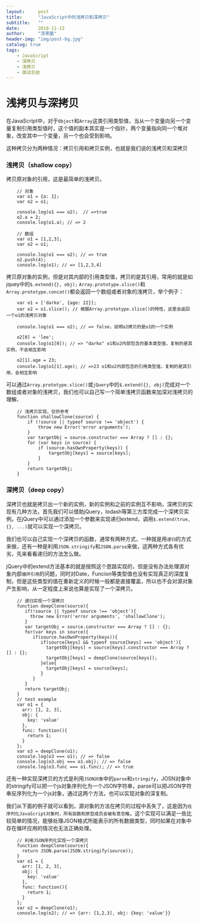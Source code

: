 ```yaml
---
layout:     post
title:      "JavaScript中的浅拷贝和深拷贝"
subtitle:   ""
date:       2018-11-13
author:     "漆黑菌"
header-img: "img/post-bg.jpg"
catalog: true
tags:
    - JavaScript
    - 深拷贝
    - 浅拷贝
    - 面试总结
---
```


# 浅拷贝与深拷贝
在JavaScript中，对于`Object`和`Array`这类引用类型值，当从一个变量向另一个变量复制引用类型值时，这个值的副本其实是一个指针，两个变量指向同一个堆对象，改变其中一个变量，另一个也会受到影响。

这种拷贝分为两种情况：拷贝引用和拷贝实例，也就是我们说的浅拷贝和深拷贝

### 浅拷贝（shallow copy）

拷贝原对象的引用，这是最简单的浅拷贝。

```
    // 对象
    var o1 = {a: 1};
    var o2 = o1;
    
    console.log(o1 === o2);  // =>true
    o2.a = 2; 
    console.log(o1.a); // => 2
    
    // 数组
    var o1 = [1,2,3];
    var o2 = o1;
    
    console.log(o1 === o2); // => true
    o2.push(4);
    console.log(o1); // => [1,2,3,4]
```

拷贝原对象的实例，但是对其内部的引用类型值，拷贝的是其引用，常用的就是如jquey中的`$.extend({}, obj);` `Array.prototype.slice()`和`Array.prototype.concat()`都会返回一个数组或者对象的浅拷贝，举个例子：

```
    var o1 = ['darko', {age: 22}];
    var o2 = o1.slice(); // 根据Array.prototype.slice()的特性，这里会返回一个o1的浅拷贝对象
    
    console.log(o1 === o2); // => false，说明o2拷贝的是o1的一个实例
    
    o2[0] = 'lee';
    console.log(o1[0]); // => "darko" o1和o2内部包含的基本类型值，复制的是其实例，不会相互影响
    
    o2[1].age = 23;
    console.log(o1[1].age); // =>23 o1和o2内部包含的引用类型值，复制的是其引用，会相互影响 
```

可以通过`Array.prototype.slice()`或`jQuery`中的`$.extend({}, obj)`完成对一个数组或者对象的浅拷贝，我们也可以自己写一个简单浅拷贝函数来加深对浅拷贝的理解、

```
    // 浅拷贝实现，仅供参考
    function shallowClone(source) {
        if (!source || typeof source !== 'object') {
            throw new Error('error arguments');
        }
        var targetObj = source.constructor === Array ? [] : {};
        for (var keys in source) {
            if (source.hasOwnProperty(keys)) {
                targetObj[keys] = source[keys];
            }
        }
        return targetObj;
    }
```    

### 深拷贝（deep copy）

深拷贝也就是拷贝出一个新的实例，新的实例和之前的实例互不影响，深拷贝的实现有几种方法，首先我们可以借助jQuery，lodash等第三方库完成一个深拷贝实例。在jQuery中可以通过添加一个参数来实现递归extend，调用`$.extend(true, {}, ...)`就可以实现一个深拷贝。

我们也可以自己实现一个深拷贝的函数，通常有两种方式，一种就是用`递归`的方式来做，还有一种是利用`JSON.stringify`和`JSON.parse`来做，这两种方式各有优劣，先来看看递归的方法怎么做。

jQuery中的extend方法基本的就是按照这个思路实现的，但是没有办法处理源对象内部`循环引用`的问题，同时对Date，Funcion等类型值也没有实现真正的深度复制，但是这些类型的值在重新定义的时候一般都是直接覆盖，所以也不会对源对象产生影响，从一定程度上来说也算是实现了一个深拷贝。

```
    // 递归实现一个深拷贝
    function deepClone(source){
       if(!source || typeof source !== 'object'){
         throw new Error('error arguments', 'shallowClone');
       }
       var targetObj = source.constructor === Array ? [] : {};
       for(var keys in source){
          if(source.hasOwnProperty(keys)){
             if(source[keys] && typeof source[keys] === 'object'){
               targetObj[keys] = source[keys].constructor === Array ? [] : {};
               targetObj[keys] = deepClone(source[keys]);
             }else{
               targetObj[keys] = source[keys];
             }
          } 
       }
       return targetObj;
    }
    // test example
    var o1 = {
      arr: [1, 2, 3],
      obj: {
        key: 'value'
      },
      func: function(){
        return 1;
      }
    };
    var o3 = deepClone(o1);
    console.log(o3 === o1); // => false
    console.log(o3.obj === o1.obj); // => false
    console.log(o3.func === o1.func); // => true
```      

还有一种实现深拷贝的方式是利用`JSON对象`中的`parse`和`stringify`，JOSN对象中的stringify可以把一个js对象序列化为一个JSON字符串，parse可以把JSON字符串反序列化为一个js对象，通过这两个方法，也可以实现对象的深复制。

我们从下面的例子就可以看到，源对象的方法在拷贝的过程中丢失了，这是因为`在序列化JavaScript对象时，所有函数和原型成员会被有意忽略`，这个实现可以满足一些比较简单的情况，能够处理JSON格式所能表示的所有数据类型，同时如果在对象中存在循环应用的情况也无法正确处理。

```
    // 利用JSON序列化实现一个深拷贝
    function deepClone(source){
      return JSON.parse(JSON.stringify(source));
    }
    var o1 = {
      arr: [1, 2, 3],
      obj: {
        key: 'value'
      },
      func: function(){
        return 1;
      }
    };
    var o2 = deepClone(o1);
    console.log(o2); // => {arr: [1,2,3], obj: {key: 'value'}}
```
